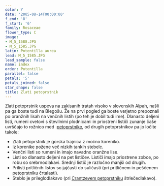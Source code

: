 ```yaml
---
color: Y
date: '2005-08-14T00:00:00'
f_end: '8'
f_start: '6'
family: Rosaceae
flower_type: C
image:
- M_5_1588.JPG
- M_5_1585.JPG
latin: Potentilla aurea
lead: M_5_1585.JPG
lead_sample: false
name: index
order: Potentilla
parallel: false
petals: '5'
petals_joined: false
star_shape: false
title: Zlati petoprstnik
---
```

Zlati petoprstnik uspeva na zakisanih tratah visoko v slovenskih Alpah, našli pa ga boste tudi na Blegošu. Že na prvi pogled ga boste verjetno prepoznali po oranžnih lisah na venčnih listih (po teh je dobil tudi ime). Dlanasto deljeni listi, rumeni cvetovi s številnimi plodnicami in priostreni lističi zunanje čaše uvrščajo to rožnico med  [petoprstnike](../l_potentilla.htm), od drugih petoprstnikov pa jo ločite takole:

-   Zlati petoprstnik je gorska trajnica z močno koreniko.
-   Iz korenike požene več nizkih tankih stebelc.
-   Venčni listi so rumeni in imajo navadno oranžne lise.
-   Listi so dlanasto deljeni na pet lističev. Lističi imajo priostrene zobce, po robu so srebrnodlakavi. Srednji listič je razločno manjši od drugih.
-   Prilisti pritličnih listov so jajčasti do suličasti (pri pritličnem in peščenem petoprstniku črtalasti).
-   Steblo je prileglodlakavo (pri [Crantzevem petoprstniku](../PotentillaCrantzii(CrantzevPetoprstnik)/si_PotentillaCrantzii(CrantzevPetoprstnik).asp) štrlečedlakavo).

